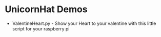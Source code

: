 # UnicornHat Demos

- ValentineHeart.py - Show your Heart to your valentine with this little script for your raspberry pi
